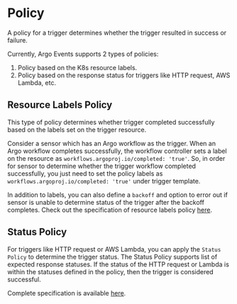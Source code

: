 # Policy

A policy for a trigger determines whether the trigger resulted in success or failure.

Currently, Argo Events supports 2 types of policies:

1. Policy based on the K8s resource labels.
2. Policy based on the response status for triggers like HTTP request, AWS Lambda, etc.

## Resource Labels Policy

This type of policy determines whether trigger completed successfully based on the labels
set on the trigger resource.

Consider a sensor which has an Argo workflow as the trigger. When
an Argo workflow completes successfully, the workflow controller sets a label on the resource as `workflows.argoproj.io/completed: 'true'`.
So, in order for sensor to determine whether the trigger workflow completed successfully,
you just need to set the policy labels as `workflows.argoproj.io/completed: 'true'` under trigger template.

In addition to labels, you can also define a `backoff` and option to error out if sensor
is unable to determine status of the trigger after the backoff completes. Check out the specification of
resource labels policy [here](https://github.com/argoproj/argo-events/blob/master/api/sensor.md#k8sresourcepolicy).

## Status Policy

For triggers like HTTP request or AWS Lambda, you can apply the `Status Policy` to determine the trigger status.
The Status Policy supports list of expected response statuses. If the status of the HTTP request or Lambda is within
the statuses defined in the policy, then the trigger is considered successful.

Complete specification is available [here](https://github.com/argoproj/argo-events/blob/master/api/sensor.md#statuspolicy).
